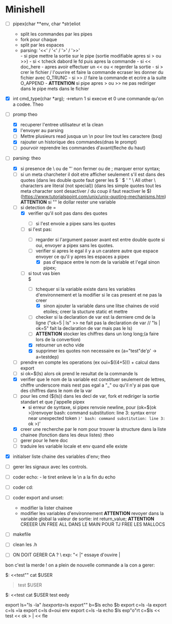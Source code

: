<h1>Minishell</h1>


 - [ ] pipex(char **env, char *str)eliot
	<ul>
		<li>split les commandes par les pipes</li>
		<li>fork pour chaque </li>
		<li>split par les espaces</li>
		<li>parsing: '<<' / '<' / '>' / '>>' </li>
			- si pipe mettre la sortie sur le pipe (sortie modifiable apres si > ou >>)
			- si < tcheck dabord le fd puis apres la commande
			- si << doc_here
			- apres avoir effectuer un << ou < regerder la sortie
			- si > crer le fichier / l'ouvrire et faire la commande ecraser les donner du fichier avec O_TRUNC
			- si >> // faire la commande et ecrire a la suite O_APPEND
			- <strong>ATTENTION</strong> si pipe apres > ou >> ne pas rediriger dans le pipe mets dans le fichier
	</ul>
- [X] int	cmd_type(char *arg); ->return 1 si execve et 0 une commande qu'on a codee. Theo
- [ ] promp theo 
	- [X] recuperer l'entree utilisateur et la clean
	- [X] l'envoyer au parsing
	- [ ] Mettre plusieurs read jusqua un \n pour lire tout les caractere (bsq)
	- [X] rajouter un historique des commandes(dnas le prompt)
	- [ ] pourvoir reprendre les commandes d'avant(fleche du haut)
- [ ] parsing: theo
	- [X]  si presence de \ ou de "' non fermer ou de ; marquer error syntax;
	- [ ]  si un meta charcheter il doit etre afficher seulement s'il est dans des quotes (dans les double quote faut gerer les $ ` \$ \' \" \\ All other \ characters are literal (not special)) (dans les simple quotes tout les meta character sont desactiver / du coup il faut reactiver le $)(https://www.tutorialspoint.com/unix/unix-quoting-mechanisms.htm)
	<strong>ATTENTION</strong> si "" le dollar rester une variable
	- [ ]  si detection de =
		- [X] verifier qu'il soit pas dans des quotes</li>
			- [ ] si l'est envoie a pipex sans les quotes
		- [ ] si l'est pas:</li>
			- [ ] regarder si l'argument passer avant est entre double quote si oui, envoyer a pipex sans les quotes.
			- [ ] verifier si apres le egal il y a un caratere autre que espace envoyer ce qu'il y apres les espaces a pipex
				- [X] pas d'espace entre le nom de la variable et l'egal sinon pipex;
		- [ ] si tout vas bien</li>$
			- [ ] tchequer si la variable existe dans les variables d'environnement et la modifier si le cas present et ne pas la creer
				- [X] sinon ajouter la variable dans une litse chaines de void etoiles; creer la stucture static et mettre
			- [ ] checker si la declaration de var est la derniere cmd de la ligne ("ok=5 | ls" >> ne fait pas la declaration de var // "ls | ok=5" fait la declaration de var mais pas le ls)
			- [ ] <strong>ATTENTION</strong> stocker les chiffres dans un long long;(a faire lors de la convertion)
			- [X] retourner un echo vide
			- [X] supprimer les quotes non necessaire ex (a="test"de'p'    ->    a=testdep)
	- [ ] prendre en compte les operations (ex oui=$((4+5))) + calcul dans export
	- [ ] si ok=$(ls) alors ok prend le resultat de la commande ls
	- [X] verifier que le nom de la variable est constituer seulement de lettres, chiffre underscore mais nest pas egal a "_" ou qu'il n'y ai pas que des chiffres dans le nom de la var
	- [ ] pour les cmd ($(ls)) dans les decl de var, fork et rediriger la sortie standart et que j'appelle pipex 
		- si erreur de syntaxe, si pipex renvoie newline, pour (ok=$(ok >))renvoyer bash: command substitution: line 3: syntax error near unexpected token `)' bash: command substitution: line 3: `ok >)'
	- [X]  creer une recherche par le nom pour trouver la structure dans la liste chainee (fonction dans les deux listes) :theo
	- [ ]  gerer pour le here doc
	- [ ] traduire les variable locale et env quand elle existe
- [X] initialser liste chaine des variables d'env; theo
- [ ] gerer les signaux avec les controls.
- [ ] coder echo:
				- le tiret enleve le \n a la fin du echo
- [ ] coder cd:
- [ ] coder export and unset:
	- modifier la lister chainee 
	- modifier les variables d'environnement 
<strong>ATTENTION</strong> revoyer dans la variable global la valeur de sortie: int	return_value;
<strong>ATTENTION</strong> CREEER UN FREE ALL DANS LE MAIN POUR TJ FREE LES MALLOCS
- [ ] makefile
- [ ] clean les .h

- [ ] ON DOIT GERER CA ? \ exp: "<     \|" essaye d'ouvire | 

bon c'est la merde ! on a plein de nouvelle commande a la con a gerer: 

$: <<test"" cat
$USER
> test
$USER

$: <<test cat
$USER
test
eedy

export ls="ls -la"
$ls
export a=$ls
export"" b=$ls
echo $b
export c=ls -la
export c=ls =la
export c=ls d=oui
env
export c=ls -la
echo $ls
exp"o"rt c=$ls
<< test << ok > | << fle



